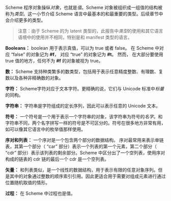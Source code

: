 Scheme 程序对象操纵*对象*，也就是*值*。Scheme 对象被组织成一组值的结构被称为*类型*。这一小节介绍 Scheme 语言中最基本的和最重要的类型。后续章节中会介绍更多的类型。

> 注意：由于 Scheme 的为 latent 类型的，此报告中*类型*的使用和其它语言语境中的使用并不相同，特别是和 manifest 类型的语言。

**Booleans：** boolean 用于表示真值，可以为 true 或者 false。 在 Scheme 中对应 “false” 的对象记为 **#f**， 对应 “true” 的对象记为 **#t**。 然而， 在大部分要使用 true 值的地方，任何不为 **#f** 的对象被视为 true。

**数：** Scheme 支持种类繁多的数类型，包括用于表示任意精度整数、有理数、复数以及各种非精确数的对象。 

**字符：** Scheme字符对应于文本字符。更精确的说，它们与 Unicode 标准中*标量*的同构。

**字符串：** 字符串是字符组成的定长序列，因此可以表示任意的 Unicode 文本。

**符号：** 一个符号是一个用于表示一个字符串的对象，该字符串为符号的*名字*。和字符串不同，两个名字拼写一样的符号是不可区分的。符号在很多地方非常有用，如可以像其它语言中的枚举值那样使用。

**序对和列表：** 一个序对是一个包含两个部分的数据结构。 序对最常用来表示单链表，其第一个部分（ “car” 部分）表示一个列表的第一个元素，第二个部分（ “cdr” 部分）表示该列表的剩余部分。Scheme 中区分出了一个空列表，使用序对构成的链表的 cdr 链的最后一个 cdr 是一个空列表。

**矢量：** 和列表类似，是一个线性的数据结构，用于表示有限的任意对象序列。但是其中的对象通过整数的顺序索引引用。因此更适合用于需要对组成元素进行通过位置随机取值的情形。

**过程：** 在 Scheme 中过程也是值。

